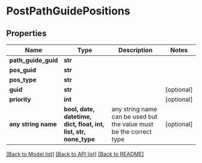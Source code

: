 # PostPathGuidePositions


## Properties
Name | Type | Description | Notes
------------ | ------------- | ------------- | -------------
**path_guide_guid** | **str** |  | 
**pos_guid** | **str** |  | 
**pos_type** | **str** |  | 
**guid** | **str** |  | [optional] 
**priority** | **int** |  | [optional] 
**any string name** | **bool, date, datetime, dict, float, int, list, str, none_type** | any string name can be used but the value must be the correct type | [optional]

[[Back to Model list]](../README.md#documentation-for-models) [[Back to API list]](../README.md#documentation-for-api-endpoints) [[Back to README]](../README.md)


